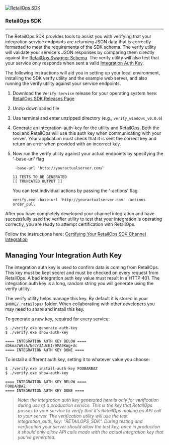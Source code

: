 [![RetailOps SDK](http://cdn2.hubspot.net/hubfs/530512/Image/logo.png)](http://retailops.com)

### RetailOps SDK
----
The RetailOps SDK provides tools to assist you with verifying that your integration service endpoints are returning JSON data that is correctly formatted to meet the requirements of the SDK schema. The verify utility will validate your service's JSON responses by comparing them directly against the [RetailOps Swagger Schema](http://gudtech.github.io/retailops-sdk/v1/channel). The verify utility will also test that your service only responds when sent a valid [Integration Auth Key](#managing-your-integration-auth-key).

The following instructions will aid you in setting up your local environment, installing the SDK verify utility and the example web server, and also running the verify utility against your service endpoints.    

 1. Download the `Verify Service` release for your operating system here: [RetailOps SDK Releases Page](https://github.com/gudTECH/retailops-sdk/releases)
 2. Unzip downloaded file
 3. Use terminal and enter unzipped directory (e.g., `verify_windows_v0.0.6`)
 4. Generate an integration-auth-key for the utility and RetailOps. Both the tool and RetailOps will use this 
 auth key when communicating with your server. Your application must check that it is sent the correct key and return an error when provided with an incorrect key.
 5. Now run the verify utility against your actual endpoints by specifying the '-base-url' flag

    ```
     -base-url 'http://youractualserver.com/'
    
    11 TESTS TO BE GENERATED
    [[ TRUNCATED OUTPUT ]]

    ```
    You can test individual actions by passing the '-actions' flag

    ```
    verify.exe -base-url 'http://youractualserver.com' -actions order_pull
    ```

After you have completely developed your channel integration and have successfully used
the verifier utility to test that your integration is operating correctly, you are ready to
attempt certification with RetailOps.

Follow the instructions here: [Certifying Your RetailOps SDK Channel Integration](https://github.com/gudTECH/retailops-sdk/blob/master/verify/CERTIFY_README.md)

Managing Your Integration Auth Key
---

The integration auth key is used to confirm data is coming from RetailOps. This key must be kept secret and must be checked on every request from RetailOps. A bad integration auth key value must result in a HTTP 401. The integration auth key is a long, random string you will generate using the verify utility.

The verify utility helps manage this key. By default it is stored in your `$HOME/.retailops/` folder. When collaborating with other developers you may need to share and install this key.

To generate a new key, required for every service:

```
$ ./verify.exe generate-auth-key
$ ./verify.exe show-auth-key

==== INTEGRATION AUTH KEY BELOW ====
dDkma7W9zA/Nd7r3AUcEI/9MA9KWg+Uc
==== INTEGRATION AUTH KEY DONE ====
```

To install a different auth key, setting it to whatever value you choose:

```
$ ./verify.exe install-auth-key FOOBARBAZ
$ ./verify.exe show-auth-key

==== INTEGRATION AUTH KEY BELOW ====
FOOBARBAZ
==== INTEGRATION AUTH KEY DONE ====
```

> _Note: the integration auth key generated here is only for verification during use of a production service. This is the key that RetailOps passes to your service to verify that it's RetailOps making an API call to your server. The verification utility will use the test integration_auth_key: "RETAILOPS_SDK". During testing and verification your server should allow the test key, once in production it should only allow API calls made with the actual integration key that you've generated._
